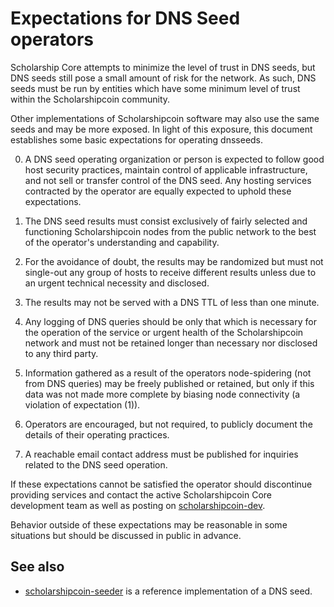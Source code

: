 Expectations for DNS Seed operators
====================================

Scholarship Core attempts to minimize the level of trust in DNS seeds,
but DNS seeds still pose a small amount of risk for the network.
As such, DNS seeds must be run by entities which have some minimum
level of trust within the Scholarshipcoin community.

Other implementations of Scholarshipcoin software may also use the same
seeds and may be more exposed. In light of this exposure, this
document establishes some basic expectations for operating dnsseeds.

0. A DNS seed operating organization or person is expected to follow good
host security practices, maintain control of applicable infrastructure,
and not sell or transfer control of the DNS seed. Any hosting services
contracted by the operator are equally expected to uphold these expectations.

1. The DNS seed results must consist exclusively of fairly selected and
functioning Scholarshipcoin nodes from the public network to the best of the
operator's understanding and capability.

2. For the avoidance of doubt, the results may be randomized but must not
single-out any group of hosts to receive different results unless due to an
urgent technical necessity and disclosed.

3. The results may not be served with a DNS TTL of less than one minute.

4. Any logging of DNS queries should be only that which is necessary
for the operation of the service or urgent health of the Scholarshipcoin
network and must not be retained longer than necessary nor disclosed
to any third party.

5. Information gathered as a result of the operators node-spidering
(not from DNS queries) may be freely published or retained, but only
if this data was not made more complete by biasing node connectivity
(a violation of expectation (1)).

6. Operators are encouraged, but not required, to publicly document the
details of their operating practices.

7. A reachable email contact address must be published for inquiries
related to the DNS seed operation.

If these expectations cannot be satisfied the operator should
discontinue providing services and contact the active Scholarshipcoin
Core development team as well as posting on
[scholarshipcoin-dev](https://groups.google.com/forum/#!forum/scholarshipcoin-dev).

Behavior outside of these expectations may be reasonable in some
situations but should be discussed in public in advance.

See also
----------
- [scholarshipcoin-seeder](https://github.com/pooler/scholarshipcoin-seeder) is a reference implementation of a DNS seed.
